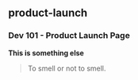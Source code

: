 ## product-launch
### Dev 101 - Product Launch Page

**This is something else**

> To smell or not to smell.






